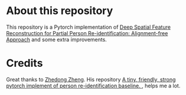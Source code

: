 # About this repository
This repository is a Pytorch implementation of [Deep Spatial Feature Reconstruction for Partial Person Re-identification:
Alignment-free Approach](http://openaccess.thecvf.com/content_cvpr_2018/papers/He_Deep_Spatial_Feature_CVPR_2018_paper.pdf) and some extra improvements.

# Credits
Great thanks to [Zhedong Zheng](https://github.com/layumi). His repository [A tiny, friendly, strong pytorch implement of person re-identification baseline. ](https://github.com/layumi/Person_reID_baseline_pytorch), helps me a lot.

